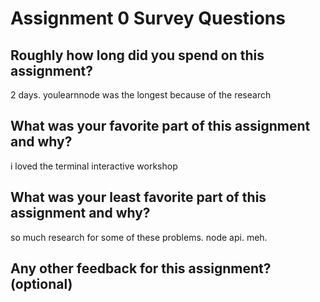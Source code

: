# Assignment 0 Survey Questions

## Roughly how long did you spend on this assignment?

2 days. youlearnnode was the longest because of the research

## What was your favorite part of this assignment and why?

i loved the terminal interactive workshop

## What was your least favorite part of this assignment and why?

so much research for some of these problems. node api. meh.

## Any other feedback for this assignment? (optional)
